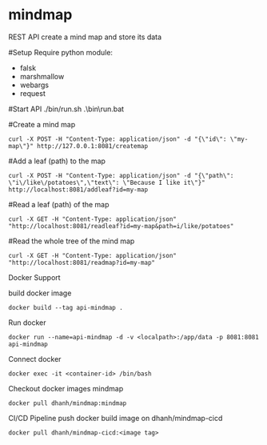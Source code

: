 # mindmap
REST API create a mind map and store its data

#Setup
Require python module:
  - falsk
  - marshmallow
  - webargs
  - request

#Start API
 ./bin/run.sh
 .\bin\run.bat

#Create a mind map

    curl -X POST -H "Content-Type: application/json" -d "{\"id\": \"my-map\"}" http://127.0.0.1:8081/createmap

#Add a leaf (path) to the map

    curl -X POST -H "Content-Type: application/json" -d "{\"path\": \"i\/like\/potatoes\",\"text\": \"Because I like it\"}" http://localhost:8081/addleaf?id=my-map

#Read a leaf (path) of the map

    curl -X GET -H "Content-Type: application/json" "http://localhost:8081/readleaf?id=my-map&path=i/like/potatoes"

#Read the whole tree of the mind map

    curl -X GET -H "Content-Type: application/json" "http://localhost:8081/readmap?id=my-map"

Docker Support

build docker image

    docker build --tag api-mindmap .

Run docker
  
    docker run --name=api-mindmap -d -v <localpath>:/app/data -p 8081:8081 api-mindmap

Connect docker
  
    docker exec -it <container-id> /bin/bash

Checkout docker images mindmap
  
    docker pull dhanh/mindmap:mindmap
  
CI/CD Pipeline push docker build image on dhanh/mindmap-cicd
  
    docker pull dhanh/mindmap-cicd:<image tag>

